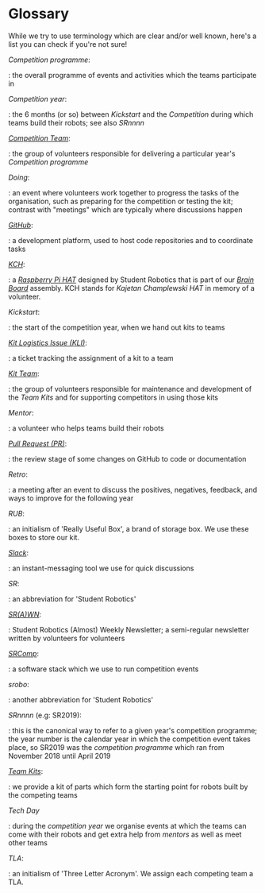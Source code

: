 # Glossary

While we try to use terminology which are clear and/or well known, here's a list
you can check if you're not sure!

<!---
Note to editors; please:
- keep this list in alphabetical order
- ensure that, within the list, usages of other terms defined in the list are
  emphasised suitably
--->

_Competition programme_:

: the overall programme of events and activities which the teams participate in

_Competition year_:

: the 6 months (or so) between _Kickstart_ and the _Competition_ during which
teams build their robots; see also _SRnnnn_

[_Competition Team_](https://opsmanual.studentrobotics.org/annual-robotics-competition/competition-team):

: the group of volunteers responsible for delivering a particular year's
_Competition programme_

_Doing_:

: an event where volunteers work together to progress the tasks of the
organisation, such as preparing for the competition or testing the kit; contrast
with "meetings" which are typically where discussions happen

[_GitHub_](./git-and-github.md):

: a development platform, used to host code repositories and to coordinate tasks

[_KCH_](../kit/hardware/kch.md):

: a [_Raspberry Pi HAT_](https://www.raspberrypi.com/news/introducing-raspberry-pi-hats/) designed
by Student Robotics that is part of our [_Brain Board_](../kit/hardware/brain-board.md) assembly. KCH
stands for _Kajetan Champlewski HAT_ in memory of a volunteer.

_Kickstart_:

: the start of the competition year, when we hand out kits to teams

[_Kit Logistics Issue (KLI)_](https://github.com/srobo/kit-logistics/):

: a ticket tracking the assignment of a kit to a team

[_Kit Team_](https://opsmanual.studentrobotics.org/annual-robotics-competition/kit-team):

: the group of volunteers responsible for maintenance and development of the
_Team Kits_ and for supporting competitors in using those kits

_Mentor_:

: a volunteer who helps teams build their robots

[_Pull Request (PR)_](https://docs.github.com/en/pull-requests/collaborating-with-pull-requests/proposing-changes-to-your-work-with-pull-requests/about-pull-requests):

: the review stage of some changes on GitHub to code or documentation

_Retro_:

: a meeting after an event to discuss the positives, negatives, feedback, and ways to improve for the following year

_RUB_:

: an initialism of 'Really Useful Box', a brand of storage box. We use these boxes to store our kit.

[_Slack_](https://studentrobotics.slack.com/):

: an instant-messaging tool we use for quick discussions

_SR_:

: an abbreviation for 'Student Robotics'

[_SR(A)WN_](./srawn.md):

: Student Robotics (Almost) Weekly Newsletter; a semi-regular newsletter written by volunteers for volunteers

[_SRComp_](https://github.com/PeterJCLaw/srcomp/wiki):

: a software stack which we use to run competition events

_srobo_:

: another abbreviation for 'Student Robotics'

_SRnnnn_ (e.g: SR2019):

: this is the canonical way to refer to a given year's competition programme;
the year number is the calendar year in which the competition event takes place,
so SR2019 was the _competition programme_ which ran from November 2018 until
April 2019

[_Team Kits_](../kit/README.md):

: we provide a kit of parts which form the starting point for robots built by
the competing teams

_Tech Day_

: during the _competition year_ we organise events at which the teams can come
with their robots and get extra help from _mentors_ as well as meet other teams

_TLA_:

: an initialism of 'Three Letter Acronym'. We assign each competing team a TLA.
